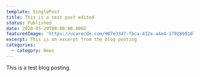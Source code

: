```yaml
---
template: SinglePost
title: This is a test post edited
status: Published
date: 2020-05-29T00:00:00.000Z
featuredImage: 'https://ucarecdn.com/907e3347-fbca-432a-a4e4-179289910767/'
excerpt: This is an excerpt from the blog posting
categories:
  - category: News
---
```

This is a test blog posting.
